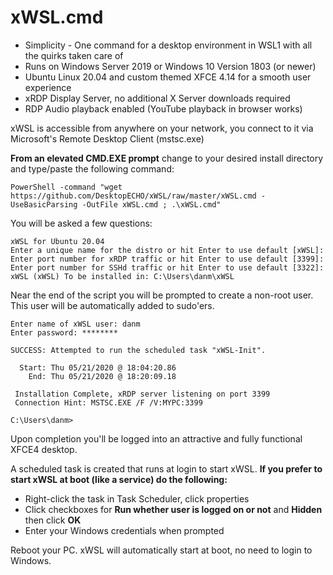 # xWSL.cmd

- Simplicity - One command for a desktop environment in WSL1 with all the quirks taken care of
- Runs on Windows Server 2019 or Windows 10 Version 1803 (or newer)
- Ubuntu Linux 20.04 and custom themed XFCE 4.14 for a smooth user experience
- xRDP Display Server, no additional X Server downloads required
- RDP Audio playback enabled (YouTube playback in browser works)

xWSL is accessible from anywhere on your network, you connect to it via Microsoft's Remote Desktop Client (mstsc.exe)

**From an elevated CMD.EXE prompt** change to your desired install directory and type/paste the following command:

```
PowerShell -command "wget https://github.com/DesktopECHO/xWSL/raw/master/xWSL.cmd -UseBasicParsing -OutFile xWSL.cmd ; .\xWSL.cmd"
```

You will be asked a few questions:

```
xWSL for Ubuntu 20.04
Enter a unique name for the distro or hit Enter to use default [xWSL]: 
Enter port number for xRDP traffic or hit Enter to use default [3399]: 
Enter port number for SSHd traffic or hit Enter to use default [3322]: 
xWSL (xWSL) To be installed in: C:\Users\danm\xWSL
```

Near the end of the script you will be prompted to create a non-root user.  This user will be automatically added to sudo'ers.

```
Enter name of xWSL user: danm
Enter password: ********

SUCCESS: Attempted to run the scheduled task "xWSL-Init".

  Start: Thu 05/21/2020 @ 18:04:20.86
    End: Thu 05/21/2020 @ 18:20:09.18

 Installation Complete, xRDP server listening on port 3399
 Connection Hint: MSTSC.EXE /F /V:MYPC:3399

C:\Users\danm>
```

Upon completion you'll be logged into an attractive and fully functional XFCE4 desktop.

A scheduled task is created that runs at login to start xWSL.  **If you prefer to start xWSL at boot (like a service) do the following:**

- Right-click the task in Task Scheduler, click properties
- Click checkboxes for **Run whether user is logged on or not** and **Hidden** then click **OK**
- Enter your Windows credentials when prompted

Reboot your PC.  xWSL will automatically start at boot, no need to login to Windows.
